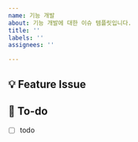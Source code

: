 ```yaml
---
name: 기능 개발
about: 기능 개발에 대한 이슈 템플릿입니다.
title: ''
labels: ''
assignees: ''

---
```


## 💡 Feature Issue
<!-- 관련 이슈에 대해 설명해주세요. -->

## 🌿  To-do
<!-- 해야 할 일들을 적어주세요. -->
- [ ] todo

